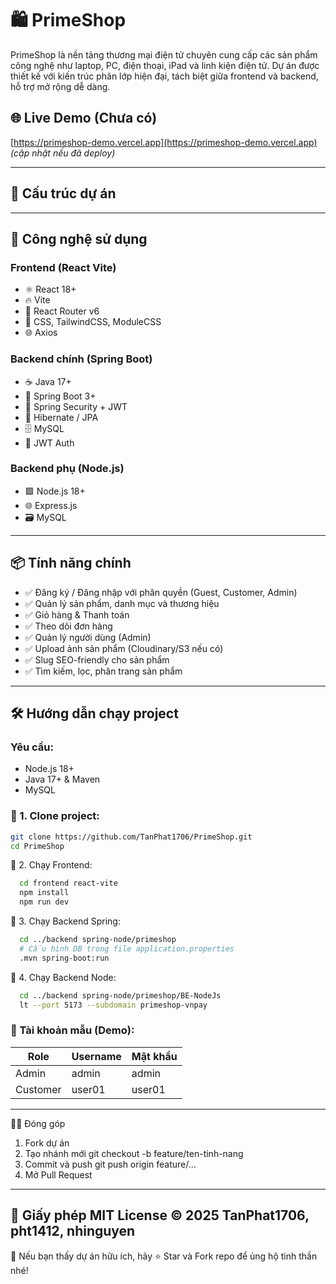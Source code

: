 # 🛍️ PrimeShop

PrimeShop là nền tảng thương mại điện tử chuyên cung cấp các sản phẩm công nghệ như laptop, PC, điện thoại, iPad và linh kiện điện tử. Dự án được thiết kế với kiến trúc phân lớp hiện đại, tách biệt giữa frontend và backend, hỗ trợ mở rộng dễ dàng.

## 🌐 Live Demo (Chưa có)
[https://primeshop-demo.vercel.app](https://primeshop-demo.vercel.app) *(cập nhật nếu đã deploy)*

---

## 📁 Cấu trúc dự án


---

## 🚀 Công nghệ sử dụng

### Frontend (React Vite)
- ⚛️ React 18+
- 🔥 Vite
- 🧩 React Router v6
- 💅 CSS, TailwindCSS, ModuleCSS
- 🌐 Axios

### Backend chính (Spring Boot)
- ☕ Java 17+
- 🌱 Spring Boot 3+
- 🔐 Spring Security + JWT
- 🧠 Hibernate / JPA
- 🗄️ MySQL
- 🔐 JWT Auth

### Backend phụ (Node.js)
- 🟩 Node.js 18+
- 🌐 Express.js
- 🗃️ MySQL

---

## 📦 Tính năng chính

- ✅ Đăng ký / Đăng nhập với phân quyền (Guest, Customer, Admin)
- ✅ Quản lý sản phẩm, danh mục và thương hiệu
- ✅ Giỏ hàng & Thanh toán
- ✅ Theo dõi đơn hàng
- ✅ Quản lý người dùng (Admin)
- ✅ Upload ảnh sản phẩm (Cloudinary/S3 nếu có)
- ✅ Slug SEO-friendly cho sản phẩm
- ✅ Tìm kiếm, lọc, phân trang sản phẩm

---

## 🛠️ Hướng dẫn chạy project

### Yêu cầu:
- Node.js 18+
- Java 17+ & Maven
- MySQL

### 📍 1. Clone project:
```bash
git clone https://github.com/TanPhat1706/PrimeShop.git
cd PrimeShop
```
📍 2. Chạy Frontend:
```bash
  cd frontend react-vite
  npm install
  npm run dev
```
📍 3. Chạy Backend Spring:
```bash
  cd ../backend spring-node/primeshop
  # Cấu hình DB trong file application.properties
  .mvn spring-boot:run
```
📍 4. Chạy Backend Node:
```bash
  cd ../backend spring-node/primeshop/BE-NodeJs
  lt --port 5173 --subdomain primeshop-vnpay
```
### 🔐 Tài khoản mẫu (Demo):
| Role     | Username                                      | Mật khẩu |
| -------- | --------------------------------------------- | -------- |
| Admin    | admin                                         |  admin   |
| Customer | user01                                        |  user01  |
---
🧑‍💻 Đóng góp
1. Fork dự án
2. Tạo nhánh mới git checkout -b feature/ten-tinh-nang
3. Commit và push git push origin feature/...
4. Mở Pull Request
---
📄 Giấy phép
MIT License © 2025 TanPhat1706, pht1412, nhinguyen
---
🎯 Nếu bạn thấy dự án hữu ích, hãy ⭐ Star và Fork repo để ủng hộ tinh thần nhé!








